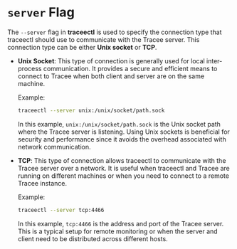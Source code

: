 # `server` Flag

The `--server` flag in **traceectl** is used to specify the connection type that traceectl should use to communicate with the Tracee server. This connection type can be either **Unix socket** or **TCP**.

- **Unix Socket**: This type of connection is generally used for local inter-process communication. It provides a secure and efficient means to connect to Tracee when both client and server are on the same machine.
  
  Example:

  ```sh
  traceectl --server unix:/unix/socket/path.sock
  ```

  In this example, `unix:/unix/socket/path.sock` is the Unix socket path where the Tracee server is listening. Using Unix sockets is beneficial for security and performance since it avoids the overhead associated with network communication.

- **TCP**: This type of connection allows traceectl to communicate with the Tracee server over a network. It is useful when traceectl and Tracee are running on different machines or when you need to connect to a remote Tracee instance.
  
  Example:

  ```sh
  traceectl --server tcp:4466
  ```

  In this example, `tcp:4466` is the address and port of the Tracee server. This is a typical setup for remote monitoring or when the server and client need to be distributed across different hosts.
